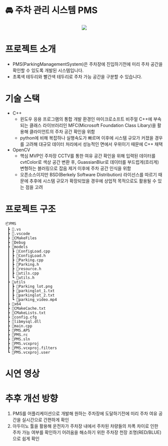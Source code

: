 # :oncoming_automobile: 주차 관리 시스템 PMS 
<p align="center">
  <img src=https://github.com/user-attachments/assets/d3e260a0-7fe5-4339-8f6f-5a9e09d7dc22>
</p>

# 프로젝트 소개 
* PMS(ParkingManagementSystem)은 주차장에 진입하기전에 미리 주차 공간을 확인할 수 있도록 개발된 시스템입니다.
* 초록색 테두리와 빨간색 테두리로 주차 가능 공간을 구분할 수 있습니다.

  
# 기술 스택
* C++
  * 윈도우 응용 프로그램의 통합 개발 환경인 마이크로소프트 비주얼 C++에 부속되는 클래스 라이브러리인 MFC(Microsoft Foundation Class Libary)을 활용해 클라이언트의 주차 공간 확인을 위함
  * python에 비해 복잡하나 실행속도가 빠르며 이후에 시스템 규모가 커졌을 경우를 고려해 대규모 데이터 처리에서 성능적인 면에서 우위이기 때문에 C++ 채택
* OpenCV
  * 핵심 MVP인 주차장 CCTV를 통한 여유 공간 확인을 위해 입력된 데이터를 cvtColor로 색상 공간 변환 후,
    GuassianBlur로 데이터를 부드럽게(흐리게) 변형하는 블러링으로 잡음 제거 이후에 주차 공간 인식을 위함 
  * 오픈소스이지만 BSD(Berkely Software Distribution) 라이선스를 따르기 때문에 추후에 시스템 규모가 확장되었을 경우에 상업적 목적으로도 활용될 수 있는 점을 고려


# 프로젝트 구조
```
📦PMS
 ┣ 📂.vs
 ┣ 📂.vscode
 ┣ 📂CMakeFiles
 ┣ 📂Debug
 ┣ 📂models
 ┃ ┣ 📜ConfigLoad.cpp
 ┃ ┣ 📜ConfigLoad.h
 ┃ ┣ 📜Parking.cpp
 ┃ ┣ 📜Parking.h
 ┃ ┣ 📜resource.h
 ┃ ┣ 📜utils.cpp
 ┃ ┗ 📜utils.h
 ┣ 📂utils
 ┃ ┣ 📜Parking lot.png
 ┃ ┣ 📜parkinglot_1.txt
 ┃ ┣ 📜parkinglot_2.txt
 ┃ ┗ 📜parking_video.mp4
 ┣ 📂x64
 ┣ 📜CMakeCache.txt
 ┣ 📜CMakeLists.txt
 ┣ 📜config.cfg
 ┣ 📜libmysql.dll
 ┣ 📜main.cpp
 ┣ 📜PMS.APS
 ┣ 📜PMS.rc
 ┣ 📜PMS.sln
 ┣ 📜PMS.vcxproj
 ┣ 📜PMS.vcxproj.filters
 ┗ 📜PMS.vcxproj.user
```


# 시연 영상



# 추후 개선 방향
1. PMS를 어플리케이션으로 개발해 원하는 주차장에 도달하기전에 미리 주차 여유 공간을 실시간으로 간편하게 확인
2. 아두이노 툴을 활용해 운전자가 주차장 내에서 주차된 차량들의 차폭 차이로 인한 주차 가능 여부를 확인하기 어려움을 해소하기 위한 주차장 천장 조명(RED/BLUE)으로 쉽게 확인
